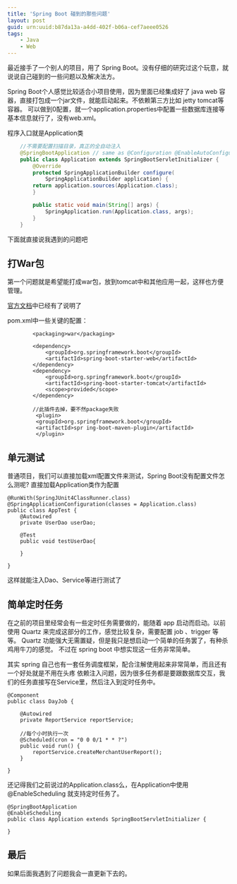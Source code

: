 ```yaml
---
title: 'Spring Boot 碰到的那些问题'
layout: post
guid: urn:uuid:b87da13a-a4dd-402f-b06a-cef7aeee0526
tags:
    - Java
	- Web
---
```



最近接手了一个别人的项目，用了 Spring Boot。没有仔细的研究过这个玩意，就说说自己碰到的一些问题以及解决法方。

Spring Boot个人感觉比较适合小项目使用，因为里面已经集成好了 java web 容器，直接打包成一个jar文件，就能启动起来。不依赖第三方比如 jetty tomcat等容器。
可以做到0配置，就一个application.properties中配置一些数据库连接等基本信息就行了，没有web.xml。

程序入口就是Application类

``` java
    //不需要配置扫描目录，真正的全自动注入
    @SpringBootApplication // same as @Configuration @EnableAutoConfiguration @ComponentScan
    public class Application extends SpringBootServletInitializer {
    	@Override
	    protected SpringApplicationBuilder configure(
			SpringApplicationBuilder application) {
		return application.sources(Application.class);
	    }

	    public static void main(String[] args) {
	        SpringApplication.run(Application.class, args);
    	}
    }
```

下面就直接说我遇到的问题吧

## 打War包 ##
第一个问题就是希望能打成war包，放到tomcat中和其他应用一起，这样也方便管理。

[官方文档][1]中已经有了说明了

pom.xml中一些关键的配置：
```
        <packaging>war</packaging> 

        <dependency>
			<groupId>org.springframework.boot</groupId>
			<artifactId>spring-boot-starter-web</artifactId>
		</dependency>
		<dependency>
			<groupId>org.springframework.boot</groupId>
			<artifactId>spring-boot-starter-tomcat</artifactId>
			<scope>provided</scope>
		</dependency>
		
		//此插件去掉，要不然package失败
		 <plugin> 
		 <groupId>org.springframework.boot</groupId>                
		 <artifactId>spr ing-boot-maven-plugin</artifactId> 
		 </plugin>
```

## 单元测试 ##
普通项目，我们可以直接加载xml配置文件来测试，Spring Boot没有配置文件怎么测呢?
直接加载Application类作为配置
```
@RunWith(SpringJUnit4ClassRunner.class)
@SpringApplicationConfiguration(classes = Application.class)
public class AppTest {
    @Autowired
	private UserDao userDao;
	
	@Test
	public void testUserDao{
	
	}

}
```
这样就能注入Dao、Service等进行测试了

## 简单定时任务 ##
在之前的项目里经常会有一些定时任务需要做的，能随着 app 启动而启动。以前使用 Quartz 来完成这部分的工作，感觉比较复杂，需要配置 job 、trigger 等等。
Quartz 功能强大无需置疑，但是我只是想启动一个简单的任务罢了，有种杀鸡用牛刀的感觉。
不过在 spring boot 中想实现这一任务非常简单。

其实 spring 自己也有一套任务调度框架，配合注解使用起来非常简单，而且还有一个好处就是不用在头疼 依赖注入问题，因为很多任务都是要跟数据库交互，我们的任务直接写在Service里，然后注入到定时任务中。


```
@Component
public class DayJob {

	@Autowired
	private ReportService reportService;

    //每个小时执行一次
	@Scheduled(cron = "0 0 0/1 * * ?") 
	public void run() {
		reportService.createMerchantUserReport();
	}

}
```
还记得我们之前说过的Application.class么，在Application中使用@EnableScheduling 就支持定时任务了。

```
@SpringBootApplication
@EnableScheduling
public class Application extends SpringBootServletInitializer {

}
```

## 最后 ##
如果后面我遇到了问题我会一直更新下去的。

  [1]: http://docs.spring.io/spring-boot/docs/current/reference/htmlsingle/#howto-create-a-deployable-war-file

